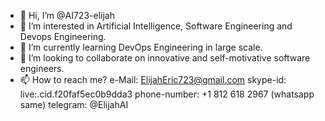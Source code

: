 - 👋 Hi, I’m @AI723-elijah
- 👀 I’m interested in Artificial Intelligence, Software Engineering and Devops Engineering.
- 🌱 I’m currently learning DevOps Engineering in large scale.
- 💞️ I’m looking to collaborate on innovative and self-motivative software engineers.
- 📫 How to reach me?
      e-Mail:       ElijahEric723@gmail.com
      skype-id:     live:.cid.f20faf5ec0b9dda3
      phone-number: +1 812 618 2967 (whatsapp same)
      telegram:     @ElijahAI
